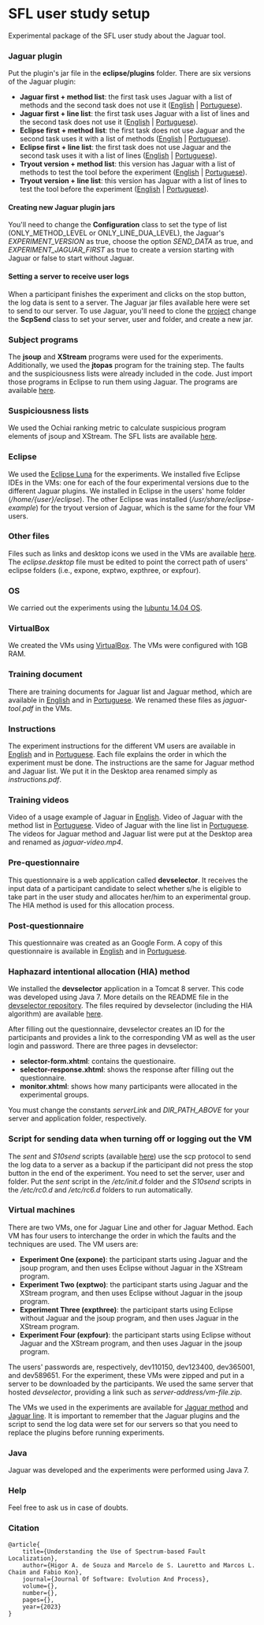# SFL user study setup
Experimental package of the SFL user study about the Jaguar tool.

### Jaguar plugin
Put the plugin's jar file in the **eclipse/plugins** folder.
There are six versions of the Jaguar plugin:
- **Jaguar first + method list**: the first task uses Jaguar with a list of methods and the second task does not use it ([English](https://github.com/saeg/user-study-sfl/blob/master/plugin-en/br.usp.each.saeg.jaguar.plugin_jaguar_1st_method.jar) | [Portuguese](https://github.com/saeg/user-study-sfl/blob/master/plugin-pt/br.usp.each.saeg.jaguar.plugin_jaguar_1st_method.jar)).
- **Jaguar first + line list**: the first task uses Jaguar with a list of lines and the second task does not use it ([English](https://github.com/saeg/user-study-sfl/blob/master/plugin-en/br.usp.each.saeg.jaguar.plugin_jaguar_1st_line.jar) | [Portuguese](https://github.com/saeg/user-study-sfl/blob/master/plugin-pt/br.usp.each.saeg.jaguar.plugin_jaguar_1st_line.jar)).
- **Eclipse first + method list**: the first task does not use Jaguar and the second task uses it with a list of methods ([English](https://github.com/saeg/user-study-sfl/blob/master/plugin-en/br.usp.each.saeg.jaguar.plugin_eclipse_1st_method.jar) | [Portuguese](https://github.com/saeg/user-study-sfl/blob/master/plugin-pt/br.usp.each.saeg.jaguar.plugin_eclipse_1st_method.jar)).
- **Eclipse first + line list**: the first task does not use Jaguar and the second task uses it with a list of lines ([English](https://github.com/saeg/user-study-sfl/blob/master/plugin-en/br.usp.each.saeg.jaguar.plugin_eclipse_1st_line.jar) | [Portuguese](https://github.com/saeg/user-study-sfl/blob/master/plugin-pt/br.usp.each.saeg.jaguar.plugin_eclipse_1st_line.jar)).
- **Tryout version + method list**: this version has Jaguar with a list of methods to test the tool before the experiment ([English](https://github.com/saeg/user-study-sfl/blob/master/plugin-en/br.usp.each.saeg.jaguar.plugin_tryout_method.jar) | [Portuguese](https://github.com/saeg/user-study-sfl/blob/master/plugin-pt/br.usp.each.saeg.jaguar.plugin_tryout_method.jar)).
- **Tryout version + line list**: this version has Jaguar with a list of lines to test the tool before the experiment ([English](https://github.com/saeg/user-study-sfl/blob/master/plugin-en/br.usp.each.saeg.jaguar.plugin_tryout_line.jar) | [Portuguese](https://github.com/saeg/user-study-sfl/blob/master/plugin-pt/br.usp.each.saeg.jaguar.plugin_tryout_line.jar)).

#### Creating new Jaguar plugin jars
You'll need to change the **Configuration** class to set the type of list (ONLY_METHOD_LEVEL or ONLY_LINE_DUA_LEVEL), the Jaguar's *EXPERIMENT_VERSION* as true, choose the option *SEND_DATA* as true, and *EXPERIMENT_JAGUAR_FIRST* as true to create a version starting with Jaguar or false to start without Jaguar. 

#### Setting a server to receive user logs 
When a participant finishes the experiment and clicks on the stop button, the log data is sent to a server. The Jaguar jar files available here were set to send to our server. 
To use Jaguar, you'll need to clone the [project](https://github.com/saeg/jaguar) change the **ScpSend** class to set your server, user and folder, and create a new jar.

### Subject programs
The **jsoup** and **XStream** programs were used for the experiments. Additionally, we used the **jtopas** program for the training step. The faults and the suspiciousness lists were already included in the code. Just import those programs in Eclipse to run them using Jaguar. The programs are available [here](https://github.com/saeg/user-study-sfl/tree/master/programs).

### Suspiciousness lists
We used the Ochiai ranking metric to calculate suspicious program elements of jsoup and XStream. The SFL lists are available [here](https://github.com/saeg/user-study-sfl/tree/master/susp-lists).

### Eclipse
We used the [Eclipse Luna](https://www.eclipse.org/downloads/packages/release/luna/sr2/eclipse-ide-java-developers) for the experiments. 
We installed five Eclipse IDEs in the VMs: one for each of the four experimental versions due to the different Jaguar plugins. We installed in Eclipse in the users' home folder (*/home/{user}/eclipse*). The other Eclipse was installed (*/usr/share/eclipse-example*) for the tryout version of Jaguar, which is the same for the four VM users.

### Other files
Files such as links and desktop icons we used in the VMs are available [here](https://github.com/saeg/user-study-sfl/tree/master/vm-files).
The *eclipse.desktop* file must be edited to point the correct path of users' eclipse folders (i.e., expone, exptwo, expthree, or expfour).

### OS 
We carried out the experiments using the [lubuntu 14.04 OS](http://cdimage.ubuntu.com/lubuntu/releases/14.04/release).

### VirtualBox
We created the VMs using [VirtualBox](https://www.virtualbox.org/wiki/Linux_Downloads). The VMs were configured with 1GB RAM. 

### Training document
There are training documents for Jaguar list and Jaguar method, which are available in [English](https://github.com/saeg/user-study-sfl/tree/master/training-en) and in [Portuguese](https://github.com/saeg/user-study-sfl/tree/master/training-pt). We renamed these files as *jaguar-tool.pdf* in the VMs.

### Instructions
The experiment instructions for the different VM users are available in [English](https://github.com/saeg/user-study-sfl/tree/master/instructions-en) and in [Portuguese](https://github.com/saeg/user-study-sfl/tree/master/instructions-pt). Each file explains the order in which the experiment must be done. The instructions are the same for Jaguar method and Jaguar list. We put it in the Desktop area renamed simply as *instructions.pdf*.

### Training videos
Video of a usage example of Jaguar in [English](https://youtu.be/qt_7BN_8KnA).
Video of Jaguar with the method list in [Portuguese](https://youtu.be/9PVevoo29_U).
Video of Jaguar with the line list in [Portuguese](https://youtu.be/8CY0ZUx8TWg).
The videos for Jaguar method and Jaguar list were put at the Desktop area and renamed as *jaguar-video.mp4*.

### Pre-questionnaire
This questionnaire is a web application called **devselector**. It receives the input data of a participant candidate to select whether s/he is eligible to take part in the user study and allocates her/him to an experimental group. The HIA method is used for this allocation process.

### Post-questionnaire
This questionnaire was created as an Google Form. A copy of this questionnaire is available in [English](https://drive.google.com/open?id=1ZrAW74ASmBE6JdzCOl-4GUihvUAJOSYVE2z4SQBEuSA) and in [Portuguese](https://drive.google.com/open?id=1HD6oaoi9RRV41Yl9TxpUqhiDuUSdZdvxzqngU2-8ITI).

### Haphazard intentional allocation (HIA) method
We installed the **devselector** application in a Tomcat 8 server. This code was developed using Java 7. More details on the README file in the [devselector repository](https://github.com/saeg/devselector). The files required by devselector (including the HIA algorithm) are available [here](https://github.com/saeg/user-study-sfl/tree/master/hia-allocation).
 
After filling out the questionnaire, devselector creates an ID for the participants and provides a link to the corresponding VM as well as the user login and password.
There are three pages in devselector:
- **selector-form.xhtml**: contains the questionaire.
- **selector-response.xhtml**: shows the response after filling out the questionnaire.
- **monitor.xhtml**: shows how many participants were allocated in the experimental groups.

You must change the constants *serverLink* and *DIR_PATH_ABOVE* for your server and application folder, respectively.

### Script for sending data when turning off or logging out the VM
The *sent* and *S10send* scripts (available [here](https://github.com/saeg/user-study-sfl/tree/master/scripts)) use the scp protocol to send the log data to a server as a backup if the participant did not press the stop button in the end of the experiment.
You need to set the server, user and folder. Put the *sent* script in the */etc/init.d* folder and the *S10send* scripts in the */etc/rc0.d* and */etc/rc6.d* folders to run automatically.

### Virtual machines
There are two VMs, one for Jaguar Line and other for Jaguar Method. Each VM has four users to interchange the order in which the faults and the techniques are used. 
The VM users are:
- **Experiment One (expone)**: the participant starts using Jaguar and the jsoup program, and then uses Eclipse without Jaguar in the XStream program.
- **Experiment Two (exptwo)**: the participant starts using Jaguar and the XStream program, and then uses Eclipse without Jaguar in the jsoup program. 
- **Experiment Three (expthree)**: the participant starts using Eclipse without Jaguar and the jsoup program, and then uses Jaguar in the XStream program.
- **Experiment Four (expfour)**: the participant starts using Eclipse without Jaguar and the XStream program, and then uses Jaguar in the jsoup program.

The users' passwords are, respectively, dev110150, dev123400, dev365001, and dev589651.
For the experiment, these VMs were zipped and put in a server to be downloaded by the participants. We used the same server that hosted *devselector*, providing a link such as *server-address/vm-file.zip*.

The VMs we used in the experiments are available for [Jaguar method](https://drive.google.com/file/d/1CVgd0xWGLckFrLUEY3DhGs3U91RE5pXr/view?usp=sharing) and [Jaguar line](https://drive.google.com/file/d/1Ijc4bWME78T8jwfzABulicIouNivp2W9/view?usp=sharing). It is important to remember that the Jaguar plugins and the script to send the log data were set for our servers so that you need to replace the plugins before running experiments.

### Java
Jaguar was developed and the experiments were performed using Java 7.

### Help
Feel free to ask us in case of doubts.

### Citation
```
@article{
	title={Understanding the Use of Spectrum-based Fault Localization},
	author={Higor A. de Souza and Marcelo de S. Lauretto and Marcos L. Chaim and Fabio Kon},
	journal={Journal Of Software: Evolution And Process},
	volume={},
	number={},
	pages={},
	year={2023}
}
```
